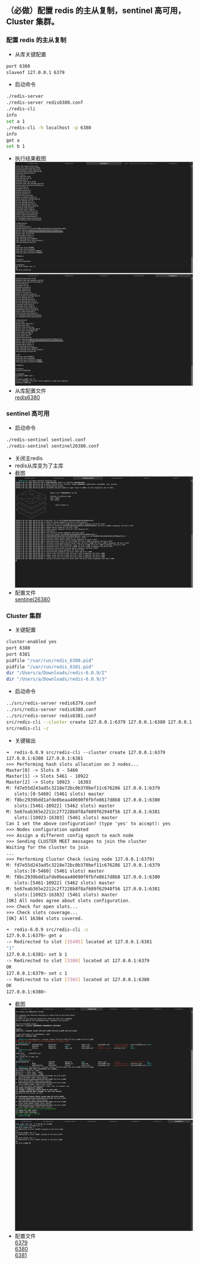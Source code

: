 ## （必做）配置 redis 的主从复制，sentinel 高可用，Cluster 集群。
### 配置 redis 的主从复制
- 从库关键配置
```bash
port 6380
slaveof 127.0.0.1 6379
```
- 启动命令
```bash
./redis-server
./redis-server redis6380.conf
./redis-cli
info
set a 1
./redis-cli -h localhost -p 6380
info
get a
set b 1
```
- 执行结果截图  
![image](https://github.com/gaoliang-dl/JAVA-000/blob/main/Week_12/截屏2021-01-02%20下午11.43.47.png)   
![image](https://github.com/gaoliang-dl/JAVA-000/blob/main/Week_12/截屏2021-01-02%20下午11.44.07.png)   
- 从库配置文件  
[redis6380](https://github.com/gaoliang-dl/JAVA-000/blob/main/Week_12/redis6380.conf)  
### sentinel 高可用
- 启动命令
```bash
./redis-sentinel sentinel.conf
./redis-sentinel sentinel26380.conf
```
- 关闭主redis  
- redis从库变为了主库
- 截图  
![image](https://github.com/gaoliang-dl/JAVA-000/blob/main/Week_12/截屏2021-01-03%20上午12.44.34.png)   
- 配置文件   
[sentinel26380](https://github.com/gaoliang-dl/JAVA-000/blob/main/Week_12/sentinel26380.conf)  
### Cluster 集群
- 关键配置
```bash
cluster-enabled yes
port 6380
port 6381
pidfile "/var/run/redis_6380.pid"
pidfile "/var/run/redis_6381.pid"
dir "/Users/a/Downloads/redis-6.0.9/2"
dir "/Users/a/Downloads/redis-6.0.9/3"
```
- 启动命令
```bash
../src/redis-server redis6379.conf
../src/redis-server redis6380.conf
../src/redis-server redis6381.conf
src/redis-cli --cluster create 127.0.0.1:6379 127.0.0.1:6380 127.0.0.1:6381
src/redis-cli -c
```
- 关键输出
```
➜  redis-6.0.9 src/redis-cli --cluster create 127.0.0.1:6379 127.0.0.1:6380 127.0.0.1:6381
>>> Performing hash slots allocation on 3 nodes...
Master[0] -> Slots 0 - 5460
Master[1] -> Slots 5461 - 10922
Master[2] -> Slots 10923 - 16383
M: fd7e55d243ad5c3218e72bc0b370bef11c676286 127.0.0.1:6379
   slots:[0-5460] (5461 slots) master
M: f8bc2939bdd1afde0beaa40690f0fbfe8617d8b8 127.0.0.1:6380
   slots:[5461-10922] (5462 slots) master
M: 5e87eab365e2212c2f7228b8f8af689f62948f56 127.0.0.1:6381
   slots:[10923-16383] (5461 slots) master
Can I set the above configuration? (type 'yes' to accept): yes
>>> Nodes configuration updated
>>> Assign a different config epoch to each node
>>> Sending CLUSTER MEET messages to join the cluster
Waiting for the cluster to join
...
>>> Performing Cluster Check (using node 127.0.0.1:6379)
M: fd7e55d243ad5c3218e72bc0b370bef11c676286 127.0.0.1:6379
   slots:[0-5460] (5461 slots) master
M: f8bc2939bdd1afde0beaa40690f0fbfe8617d8b8 127.0.0.1:6380
   slots:[5461-10922] (5462 slots) master
M: 5e87eab365e2212c2f7228b8f8af689f62948f56 127.0.0.1:6381
   slots:[10923-16383] (5461 slots) master
[OK] All nodes agree about slots configuration.
>>> Check for open slots...
>>> Check slots coverage...
[OK] All 16384 slots covered.
```
```bash
➜  redis-6.0.9 src/redis-cli -c    
127.0.0.1:6379> get a
-> Redirected to slot [15495] located at 127.0.0.1:6381
"1"
127.0.0.1:6381> set b 1
-> Redirected to slot [3300] located at 127.0.0.1:6379
OK
127.0.0.1:6379> set c 1
-> Redirected to slot [7365] located at 127.0.0.1:6380
OK
127.0.0.1:6380> 
```
- 截图  
![image](https://github.com/gaoliang-dl/JAVA-000/blob/main/Week_12/cluster/截屏2021-01-03%20下午2.49.22.png)  
![image](https://github.com/gaoliang-dl/JAVA-000/blob/main/Week_12/cluster/截屏2021-01-03%20下午2.49.51.png)  
- 配置文件  
[6379](https://github.com/gaoliang-dl/JAVA-000/blob/main/Week_12/cluster/redis6379.conf)  
[6380](https://github.com/gaoliang-dl/JAVA-000/blob/main/Week_12/cluster/redis6380.conf)   
[6381](https://github.com/gaoliang-dl/JAVA-000/blob/main/Week_12/cluster/redis6381.conf) 
